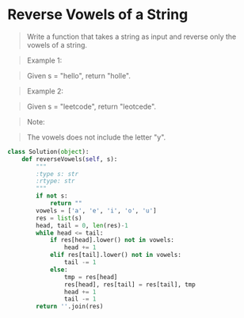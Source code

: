 # Reverse Vowels of a String

> Write a function that takes a string as input and reverse only the vowels of a string.

> Example 1:

> Given s = "hello", return "holle".

> Example 2:

> Given s = "leetcode", return "leotcede".

> Note:

> The vowels does not include the letter "y".

```Python
class Solution(object):
    def reverseVowels(self, s):
        """
        :type s: str
        :rtype: str
        """
        if not s:
            return ""
        vowels = ['a', 'e', 'i', 'o', 'u']
        res = list(s)
        head, tail = 0, len(res)-1
        while head <= tail:
            if res[head].lower() not in vowels:
                head += 1
            elif res[tail].lower() not in vowels:
                tail -= 1
            else:
                tmp = res[head]
                res[head], res[tail] = res[tail], tmp
                head += 1
                tail -= 1
        return ''.join(res)
```
